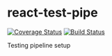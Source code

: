 # react-test-pipe

[![Coverage Status](https://coveralls.io/repos/github/Rezanop/react-test-pipe/badge.svg?branch=master)](https://coveralls.io/github/Rezanop/react-test-pipe?branch=master)
[![Build Status](https://travis-ci.com/Rezanop/react-test-pipe.svg?branch=master)](https://travis-ci.com/Rezanop/react-test-pipe)

Testing pipeline setup
